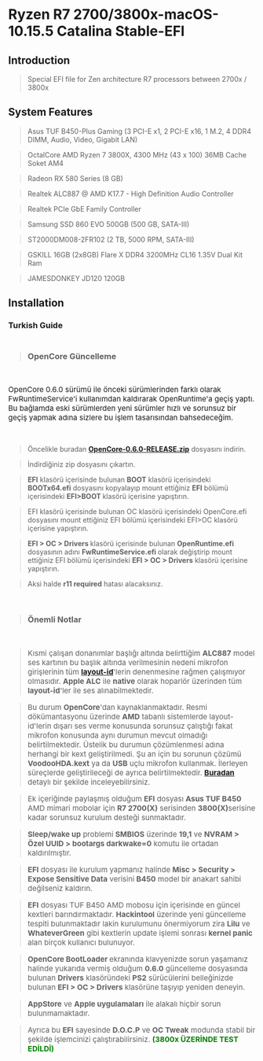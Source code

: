 # Ryzen R7 2700/3800x-macOS-10.15.5 Catalina Stable-EFI

## Introduction

> Special EFI file for Zen architecture R7 processors between 2700x / 3800x

## System Features

>Asus TUF B450-Plus Gaming (3 PCI-E x1, 2 PCI-E x16, 1 M.2, 4 DDR4 DIMM, Audio, Video, Gigabit LAN) 

>OctalCore AMD Ryzen 7 3800X, 4300 MHz (43 x 100) 36MB Cache Soket AM4 

>Radeon RX 580 Series (8 GB) 

>Realtek ALC887 @ AMD K17.7 - High Definition Audio Controller 

>Realtek PCIe GbE Family Controller 

>Samsung SSD 860 EVO 500GB (500 GB, SATA-III)

>ST2000DM008-2FR102 (2 TB, 5000 RPM, SATA-III)

>GSKILL 16GB (2x8GB) Flare X DDR4 3200MHz CL16 1.35V Dual Kit Ram

>JAMESDONKEY JD120 120GB

## Installation
### Turkish Guide <br><br>
> ### OpenCore Güncelleme
</br>
<p style="font-size: 15px">OpenCore 0.6.0 sürümü ile önceki sürümlerinden farklı olarak FwRuntimeService'i kullanımdan kaldırarak OpenRuntime'a geçiş yaptı. Bu bağlamda eski sürümlerden yeni sürümler hızlı ve sorunsuz bir geçiş yapmak adına sizlere bu işlem tasarısından bahsedeceğim.</p><br>

> Öncelikle buradan <b><a href="https://github.com/acidanthera/OpenCorePkg/releases" target="_blank">OpenCore-0.6.0-RELEASE.zip</a></b> dosyasını indirin.

>İndirdiğiniz zip dosyasını çıkartın.

><b>EFI</b> klasörü içerisinde bulunan <b>BOOT</b> klasörü içerisindeki <b>BOOTx64.efi</b> dosyasını kopyalayıp mount ettiğiniz <b>EFI</b> bölümü içerisindeki <b>EFI>BOOT </b> klasörü içerisine yapıştırın.

>EFI klasörü içerisinde bulunan OC klasörü içerisindeki OpenCore.efi dosyasını mount ettiğiniz EFI bölümü içerisindeki EFI>OC klasörü içerisine yapıştırın.

><b>EFI > OC > Drivers </b>klasörü içerisinde bulunan <b>OpenRuntime.efi</b> dosyasının adını <b>FwRuntimeService.efi </b>olarak değiştirip mount ettiğiniz EFI bölümü içerisindeki <b>EFI > OC > Drivers</b> klasörü içerisine yapıştırın. 

>Aksi halde <b>r11 required</b> hatası alacaksınız.

<br>

>### Önemli Notlar
<br/>

><p style="font-size: 15px">Kısmi çalışan donanımlar başlığı altında belirttiğim <b>ALC887</b> model ses kartının bu başlık altında verilmesinin nedeni mikrofon girişlerinin tüm <b><a href="https://github.com/acidanthera/applealc/wiki/supported-codecs" target="_blank">layout-id</a></b>'lerin denenmesine rağmen çalışmıyor olmasıdır. <b>Apple ALC</b> ile <b>native</b> olarak hoparlör üzerinden tüm <b>layout-id</b>'ler ile ses alınabilmektedir.</p>

><p style="font-size: 15px">Bu durum <b>OpenCore</b>'dan kaynaklanmaktadır. 
>Resmi dökümantasyonu üzerinde  <b>AMD</b> tabanlı sistemlerde layout-id'lerin dışarı ses verme konusunda sorunsuz çalıştığı fakat mikrofon konusunda aynı durumun mevcut olmadığı belirtilmektedir. Üstelik bu durumun çözümlenmesi adına herhangi bir kext geliştirilmedi. Şu an için bu sorunun çözümü <b>VoodooHDA.kext</b> ya da <b>USB</b> uçlu mikrofon kullanmak. İlerleyen süreçlerde geliştirileceği de ayrıca belirtilmektedir. <a href="https://dortania.github.io/OpenCore-Post-Install/universal/audio.html#no-mic-on-amd" target="_blank"><b>Buradan</b></a> detaylı bir şekilde inceleyebilirsiniz.</p>

><p style="font-size: 15px">Ek içeriğinde paylaşmış olduğum <b>EFI</b> dosyası <b>Asus TUF B450</b> AMD mimari mobolar için <b>R7 2700(X)</b> serisinden <b>3800(X)</b>serisine kadar sorunsuz kurulum desteği sunmaktadır.

><p style="font-size: 15px"><b>Sleep/wake up</b> problemi <b>SMBIOS</b> üzerinde <b>19,1</b> ve <b>NVRAM > Özel UUID > bootargs darkwake=0</b> komutu ile ortadan kaldırılmıştır.

><p style="font-size: 15px"><b>EFI</b> dosyası ile kurulum yapmanız halinde <b>Misc > Security > Expose Sensitive Data</b> verisini <b>B450</b> model bir anakart sahibi değilseniz kaldırın.

><p style="font-size: 15px"><b>EFI</b> dosyası TUF B450 AMD mobosu için içerisinde en güncel kextleri barındırmaktadır. <b>Hackintool</b> üzerinde yeni güncelleme tespiti bulunmaktadır lakin kurulumunu önermiyorum zira <b>Lilu</b> ve <b>WhateverGreen</b> gibi kextlerin update işlemi sonrası <b>kernel panic</b> alan birçok kullanıcı bulunuyor.

><p style="font-size: 15px"><b>OpenCore BootLoader </b> ekranında klavyenizde sorun yaşamanız halinde yukarıda vermiş olduğum <b>0.6.0</b> güncelleme dosyasında bulunan <b>Drivers</b> klasöründeki <b>PS2</b> sürücülerini belleğinizde bulunan <b>EFI > OC > Drivers</b> klasörüne taşıyıp yeniden deneyin.

><p style="font-size: 15px"><b>AppStore</b> ve <b>Apple uygulamaları</b> ile alakalı hiçbir sorun bulunmamaktadır.

><p style="font-size: 15px">Ayrıca bu <b>EFI</b> sayesinde <b>D.O.C.P</b> ve <b>OC Tweak</b> modunda stabil bir şekilde işlemcinizi çalıştırabilirsiniz. <b style="color: green;">(3800x ÜZERİNDE TEST EDİLDİ)</b>

